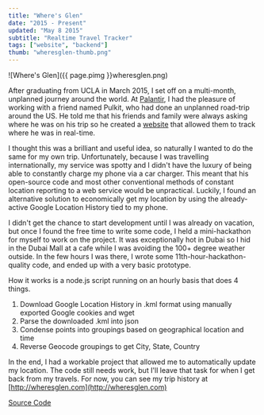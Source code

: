 ```yaml
---
title: "Where's Glen"
date: "2015 - Present"
updated: "May 8 2015"
subtitle: "Realtime Travel Tracker"
tags: ["website", "backend"]
thumb: "wheresglen-thumb.png"
---
```


![Where's Glen]({{ page.pimg }}wheresglen.png)

After graduating from UCLA in March 2015, I set off on a multi-month, unplanned journey around the world.
At [Palantir](https://palantir.com), I had the pleasure of working with a friend named Pulkit,
who had done an unplanned road-trip around the US.
He told me that his friends and family were always asking where he was on his trip so he created a
[website](http://whereispulkit.com) that allowed them to track where he was in real-time.

I thought this was a brilliant and useful idea, so naturally I wanted to do the same for my own trip.
Unfortunately, because I was travelling internationally, my service was spotty and
I didn't have the luxury of being able to constantly charge my phone via a car charger.
This meant that his open-source code and most other conventional methods of constant location reporting to a web service would be unpractical.
Luckily, I found an alternative solution to economically get my location by using the already-active Google Location History tied to my phone.

I didn't get the chance to start development until I was already on vacation, but
once I found the free time to write some code, I held a mini-hackathon for myself to work on the project.
It was exceptionally hot in Dubai so I hid in the Dubai Mall at a cafe while I was avoiding the 100+ degree weather outside.
In the few hours I was there, I wrote some 11th-hour-hackathon-quality code, and ended up with a very basic prototype.

How it works is a node.js script running on an hourly basis that does 4 things.

1. Download Google Location History in .kml format using manually exported Google cookies and wget
2. Parse the downloaded .kml into json
3. Condense points into groupings based on geographical location and time
4. Reverse Geocode groupings to get City, State, Country

In the end, I had a workable project that allowed me to automatically update my location.
The code still needs work, but I'll leave that task for when I get back from my travels.
For now, you can see my trip history at [http://wheresglen.com](http://wheresglen.com)

[Source Code](https://github.com/glentakahashi/wheresglen.com)
